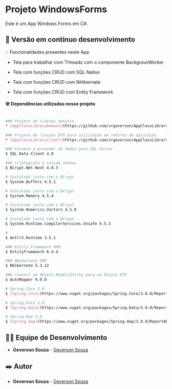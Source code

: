 # Projeto WindowsForms
Este é um App Windows Forms em C#.

## 📌 Versão em continuo desenvolvimento

💡 Funcionalidades presentes neste App

* Tela para trabalhar com THreads com o componente BackgrounWorker

* Tela com funções CRUD com SQL Nativo

* Tela com funções CRUD com NHibernate

* Tela com funções CRUD com Entity Framework

#### 🛠️ Dependências utilizadas nesse projeto

```bash

### Projeto de classes dominio
* [AppClassLibraryDomain](https://github.com/srgeverson/AppClassLibraryDomain)

### Projeto de classes DTO para utilização em retorno de aplicação
* [AppClassLibraryClient](https://github.com/srgeverson/AppClassLibraryClient)

### Fornece o provedor de dados para SQL Server
$ SQL Data Client 4.8

### Criptografa e valida senhas
$ BCrypt.Net-Next 4.0.3

# Instalado junto com o BCrypt 
$ System.Buffers 4.5.1

# Instalado junto com o BCrypt
$ System.Memory 4.5.4

# Instalado junto com o BCrypt
$ System.Numerics.Vectors 4.5.0

# Instalado junto com o BCrypt
$ System.Runtime.CompilerServices.Unsafe 4.5.3

# 
$ Antlr3.Runtime 3.5.1

### Entity Framework ORM
$ EntityFramework 6.4.4 

### NHibernate ORM
$ NHibernate 5.3.12

### Convert um Objeto Model/Entity para um Objeto DTO
$ AutoMapper 9.0.0

# Spring.Core 3.0
$ [Spring.Core](https://www.nuget.org/packages/Spring.Core/3.0.0/ReportAbuse)

# Spring.Data 3.0
$ [Spring.Data](https://www.nuget.org/packages/Spring.Data/3.0.0/ReportAbuse)

# Spring.Aop 3.0
$ [Spring.Aop](https://www.nuget.org/packages/Spring.Aop/3.0.0/ReportAbuse)

```

## 👨‍💻 Equipe de Desenvolvimento

* **Geverson Souza** - [Geverson Souza](https://www.linkedin.com/in/srgeverson/)

## ✒️ Autor

* **Geverson Souza** - [Geverson Souza](https://www.linkedin.com/in/srgeverson/)